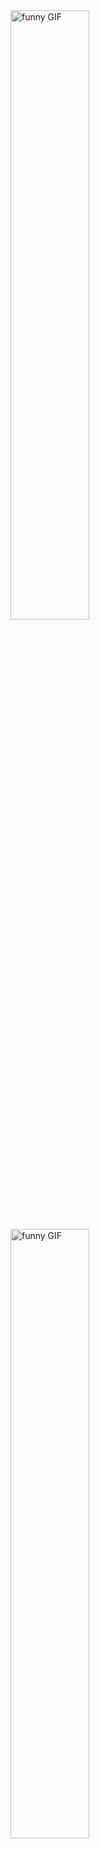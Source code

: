 <img src="https://media0.giphy.com/media/xTiTnLxAA1LTBMKMkU/giphy.gif?cid=ecf05e47j9tqv9q0r5fwfckbblp24asnclxydhip8c9q32mm&rid=giphy.gif&ct=g" alt="funny GIF" width="50%">



<img src="https://media4.giphy.com/media/26tn33aiTi1jkl6H6/giphy.gif?cid=ecf05e473orvlnfs4s2peuozx0xr8vh4evxtcotvlp96wmmr&rid=giphy.gif&ct=g" alt="funny GIF" width="50%">
